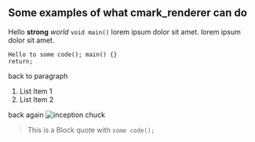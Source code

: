 ## Some examples of what cmark_renderer can do
Hello **strong** *world* `void main()` lorem ipsum dolor sit amet. lorem ipsum dolor sit amet.

    Hello to some code(); main() {}
    return;
back to paragraph
1. List Item 1
2. List Item 2

back again
![inception](chuck.jpg)
chuck

> This is a
> Block quote
>     with `some code();`
